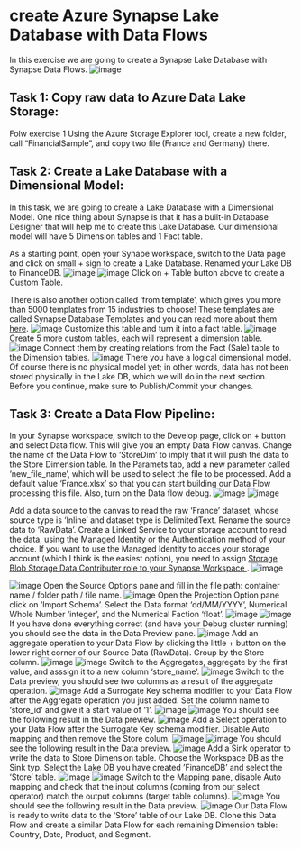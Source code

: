 # create Azure Synapse Lake Database with Data Flows
In this exercise we are going to create a Synapse Lake Database with Synapse Data Flows.
![image](https://user-images.githubusercontent.com/31285245/182042219-db1f5f2a-5987-4714-b586-1c93ff04ac4a.png)
## Task 1: Copy raw data to Azure Data Lake Storage:
Folw exercise 1
Using the Azure Storage Explorer tool,  create a new folder, call “FinancialSample”, and copy two file (France and Germany) there.

## Task 2: Create a Lake Database with a Dimensional Model:
In this task, we are going to create a Lake Database with a Dimensional Model. One nice thing about Synapse is that it has a built-in Database Designer that will help me to create this Lake Database. Our dimensional model will have 5 Dimension tables and 1 Fact table.

As a starting point, open your Synape workspace, switch to the Data page and click on small + sign to create a Lake Database. Renamed your Lake DB to FinanceDB.
![image](https://user-images.githubusercontent.com/31285245/182043536-cedd9b30-4352-4311-8075-7b82a359400b.png)
![image](https://user-images.githubusercontent.com/31285245/182043585-a0add207-09f6-475a-991d-0b9d6648760a.png)
Click on + Table button above to create a Custom Table.

There is also another option called ‘from template’, which gives you more than 5000 templates from 15 industries to choose! These templates are called Synapse Database Templates and you can read more about them [here](<https://docs.microsoft.com/en-us/azure/synapse-analytics/database-designer/overview-database-templates>).
![image](https://user-images.githubusercontent.com/31285245/182043629-2f084b65-af40-4fcd-86a4-b8c8db02d766.png)
Customize this table and turn it into a fact table.
![image](https://user-images.githubusercontent.com/31285245/182044010-259ecbf0-ea00-4959-8fe5-094a0d58c93d.png)
Create 5 more custom tables, each will represent a dimension table.
![image](https://user-images.githubusercontent.com/31285245/182044273-2f4e541b-8c06-4fb5-83c0-f6c9ee98890b.png)
Connect them by creating relations from the Fact (Sale) table to the Dimension tables.
![image](https://user-images.githubusercontent.com/31285245/182044485-ca52c663-efd0-419e-a40c-c8eb7a2cccdb.png)
There you have a logical dimensional model. Of course there is no physical model yet; in other words, data has not been stored physically in the Lake DB, which we will do in the next section. Before you continue, make sure to Publish/Commit your changes.

## Task 3: Create a Data Flow Pipeline:
In your Synapse workspace, switch to the Develop page, click on + button and select Data flow. This will give you an empty Data Flow canvas. Change the name of the Data Flow to ‘StoreDim’ to imply that it will push the data to the Store Dimension table. In the Paramets tab, add a new parameter called ‘new_file_name’, which will be used to select the file to be processed. Add a default value ‘France.xlsx’ so that you can start building our Data Flow processing this file. Also, turn on the Data flow debug.
![image](https://user-images.githubusercontent.com/31285245/182044858-09a86a4d-4ba9-45f8-9588-ac92563937ac.png)
![image](https://user-images.githubusercontent.com/31285245/182044875-d1f36e01-da70-4344-baa9-3bb8fe4ae84c.png)

Add a data source to the canvas to read the raw ‘France’ dataset, whose source type is ‘Inline’ and dataset type is DelimitedText. Rename the source data to ‘RawData’. Create a Linked Service to your storage account to read the data, using the Managed Identity or the Authentication method of your choice. If you want to use the Managed Identity to acces your storage account (which I think is the easiest option), you need to assign [Storage Blob Storage Data Contributer role to your Synapse Workspace ](<https://docs.microsoft.com/en-us/azure/synapse-analytics/security/how-to-grant-workspace-managed-identity-permissions#grant-permissions-to-managed-identity-after-workspace-creation>).
![image](https://user-images.githubusercontent.com/31285245/182045780-e3588299-1991-4660-9f2a-69b217b3538c.png)




![image](https://user-images.githubusercontent.com/31285245/182045112-316f3823-ba5e-447b-b0ba-c120194aef54.png)
Open the Source Options pane and fill in the file path:
container name / folder path / file name.
![image](https://user-images.githubusercontent.com/31285245/182045801-6b62ea3f-8b21-4c8e-a5ae-322444dde672.png)
Open the Projection Option pane click on ‘Import Schema’. Select the Data format ‘dd/MM/YYYY’, Numerical Whole Number ‘integer’, and the Numerical Faction ‘float’.
![image](https://user-images.githubusercontent.com/31285245/182045557-fde9a738-24d4-49ab-87d0-cd1756d8be44.png)
![image](https://user-images.githubusercontent.com/31285245/182045743-88519643-4ea4-41dd-9137-c4b9d5276c97.png)
If you have done everything correct (and have your Debug cluster running) you should see the data in the Data Preview pane.
![image](https://user-images.githubusercontent.com/31285245/182046198-8ed845d0-346d-472f-b602-fc4b07bf2afc.png)
Add an aggregate operation to your Data Flow by clicking the little + button on the lower right corner of our Source Data (RawData). Group by the Store column.
![image](https://user-images.githubusercontent.com/31285245/182046225-1f8242cf-cde9-4150-88ec-7e7e7b01bf06.png)
![image](https://user-images.githubusercontent.com/31285245/182046266-e7032ea5-a985-4a1b-a20a-2830f598aecd.png)
Switch to the Aggregates, aggregate by the first value, and asssign it to a new column ‘store_name’.
![image](https://user-images.githubusercontent.com/31285245/182046294-e249cba6-d020-418b-bcb3-afda6dafab4e.png)
Switch to the Data preview, you should see two columns as a result of the aggregate operation.
![image](https://user-images.githubusercontent.com/31285245/182046316-ae4d45ab-c9b4-4681-8bb7-a0ca34e5dcb2.png)
Add a Surrogate Key schema modifier to your Data Flow after the Aggregate operation you just added. Set the column name to ‘store_id’ and give it a start value of ‘1’.
![image](https://user-images.githubusercontent.com/31285245/182046339-f10173cc-845c-4b44-8b2b-3fe0016395fc.png)
![image](https://user-images.githubusercontent.com/31285245/182046404-ff5e734a-7df9-4800-bb3e-497b29d2ba24.png)
You should see the following result in the Data preview.
![image](https://user-images.githubusercontent.com/31285245/182046390-392273a5-8cff-48a6-b90d-8733aff95b13.png)
Add a Select operation to your Data Flow after the Surrogate Key schema modifier. Disable Auto mapping and then remove the Store colum.
![image](https://user-images.githubusercontent.com/31285245/182046427-689d02e8-6433-4054-94f1-8688ee352bdd.png)
![image](https://user-images.githubusercontent.com/31285245/182046469-d10fbfc6-bddb-4b73-8629-aedff05853ee.png)
You should see the following result in the Data preview.
![image](https://user-images.githubusercontent.com/31285245/182046516-fee57c54-c3b2-4147-a5a4-5f02d69a2a3f.png)
Add a Sink operator to write the data to Store Dimension table. Choose the Workspace DB as the Sink typ. Select the Lake DB you have created ’FinanceDB’ and select the ‘Store’ table.
![image](https://user-images.githubusercontent.com/31285245/182046567-7b7a9735-4f17-44a9-8644-fd52a85bb083.png)
![image](https://user-images.githubusercontent.com/31285245/182046608-352b8812-9acd-4754-b362-c14f52261531.png)
Switch to the Mapping pane, disable Auto mapping and check that the input columns (coming from our select operator) match the output columns (target table columns).
![image](https://user-images.githubusercontent.com/31285245/182046656-450b5354-168f-4373-8b37-ec2056d2c810.png)
You should see the following result in the Data preview.
![image](https://user-images.githubusercontent.com/31285245/182046710-f74ef4ef-2e61-4688-878a-73d0d9ffb8ce.png)
Our Data Flow is ready to write data to the ‘Store’ table of our Lake DB. Clone this Data Flow and create a similar Data Flow for each remaining Dimension table: Country, Date, Product, and Segment.













